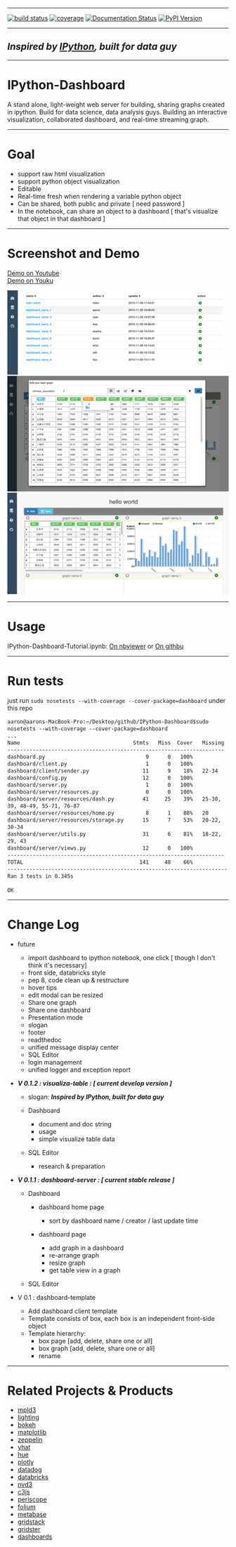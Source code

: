-----

[![build status](https://api.travis-ci.org/litaotao/IPython-Dashboard.svg?branch=v-0.2-dashboard-server)](https://travis-ci.org/litaotao/IPython-Dashboard)  [![coverage](https://coveralls.io/repos/litaotao/IPython-Dashboard/badge.svg?branch=v-0.2-dashboard-server&service=github)](https://coveralls.io/r/litaotao/IPython-Dashboard)  [![Documentation Status](https://readthedocs.org/projects/ipython-dashboard/badge/?version=latest)](http://ipython-dashboard.readthedocs.org/en/latest/?badge=latest)   [![PyPI Version](http://img.shields.io/pypi/v/IPython-Dashboard.svg)](https://pypi.python.org/pypi/IPython-Dashboard)


-----

## ***Inspired by [IPython](http://ipython.org/), built for data guy***

-----

# IPython-Dashboard
A stand alone, light-weight web server for building, sharing graphs created in ipython. Build for data science, data analysis guys. Building an interactive visualization, collaborated dashboard, and real-time streaming graph.

-----

# Goal

- support raw html visualization
- support python object visualization
- Editable
- Real-time fresh when rendering a variable python object
- Can be shared, both public and private [ need password ]
- In the notebook, can share an object to a dashboard [ that's visualize that object in that dashboard ]

-----

# Screenshot and Demo

[Demo on Youtube](https://youtu.be/LOWBEYDkn90)     
[Demo on Youku](http://v.youku.com/v_show/id_XMTM3MTc5MTAwMA)

[![demo](docs/template-screenshot-0.1.2-1.jpg)](https://youtu.be/LOWBEYDkn90)
[![demo](docs/template-screenshot-0.1.2-2.jpg)](https://youtu.be/LOWBEYDkn90)
[![demo](docs/template-screenshot-0.1.2-3.jpg)](https://youtu.be/LOWBEYDkn90)

-----


# Usage

IPython-Dashboard-Tutorial.ipynb: [On nbviewer](http://nbviewer.ipython.org/github/litaotao/IPython-Dashboard/blob/v-0.1.2-visualiza-table/docs/IPython-Dashboard-Tutorial.ipynb) or [On githbu](https://github.com/litaotao/IPython-Dashboard/blob/v-0.1.2-visualiza-table/docs/IPython-Dashboard-Tutorial.ipynb)


-----


# Run tests

just run `sudo nosetests --with-coverage --cover-package=dashboard` under this repo

```
aaron@aarons-MacBook-Pro:~/Desktop/github/IPython-Dashboard$sudo nosetests --with-coverage --cover-package=dashboard
...
Name                                    Stmts   Miss  Cover   Missing
---------------------------------------------------------------------
dashboard.py                                9      0   100%
dashboard/client.py                         1      0   100%
dashboard/client/sender.py                 11      9    18%   22-34
dashboard/config.py                        12      0   100%
dashboard/server.py                         1      0   100%
dashboard/server/resources.py               0      0   100%
dashboard/server/resources/dash.py         41     25    39%   25-30, 39, 48-49, 55-71, 76-87
dashboard/server/resources/home.py          8      1    88%   20
dashboard/server/resources/storage.py      15      7    53%   20-22, 30-34
dashboard/server/utils.py                  31      6    81%   18-22, 29, 43
dashboard/server/views.py                  12      0   100%
---------------------------------------------------------------------
TOTAL                                     141     48    66%
----------------------------------------------------------------------
Ran 3 tests in 0.345s

OK
```

-----

# Change Log



- future
    + import dashboard to ipython notebook, one click [ though I don't think it's necessary]
    + front side, databricks style
    + pep 8, code clean up & restructure
    + hover tips
    + edit modal can be resized
    + Share one graph
    + Share one dashboard
    + Presentation mode
    + slogan
    + footer
    + readthedoc
    + unified message display center
    + SQL Editor
    + login management
    + unified logger and exception report




- ***V 0.1.2 : visualiza-table : [ current develop version ]***
    - slogan: ***Inspired by IPython, built for data guy***

    - Dashboard
        + document and doc string
        + usage
        + simple visualize table data

    - SQL Editor
        + research & preparation


- ***V 0.1.1 : dashboard-server : [ current stable release ]***  
    - Dashboard
        - dashboard home page
            + sort by dashboard name / creator / last update time

        - dashboard page
            + add graph in a dashboard
            + re-arrange graph
            + resize graph
            + get table view in a graph

    - SQL Editor



- V 0.1 : dashboard-template
    + Add dashboard client template
    + Template consists of box, each box is an independent front-side object
    + Template hierarchy:
        + box page [add, delete, share one or all]
        + box graph [add, delete, share one or all]
        + rename

-----


# Related Projects & Products

- [mpld3](https://github.com/jakevdp/mpld3)
- [lighting](http://lightning-viz.org/)
- [bokeh](http://bokeh.pydata.org/en/latest/)
- [matplotlib](http://matplotlib.org)
- [zeppelin](https://github.com/apache/incubator-zeppelin)
- [yhat](https://github.com/yhat/rodeo)
- [hue](https://github.com/cloudera/hue)
- [plotly](https://github.com/plotly/dashboards)
- [datadog](https://www.datadoghq.com)
- [databricks](https://databricks.com/)
- [nvd3](http://nvd3.org/)
- [c3js](http://c3js.org/)
- [periscope](http://periscope.io)
- [folium](https://github.com/python-visualization/folium)
- [metabase](http://www.metabase.com/)
- [gridstack](https://github.com/troolee/gridstack.js)
- [gridster](http://gridster.net/)
- [dashboards](https://github.com/jupyter-incubator/dashboards)
